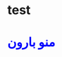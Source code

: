 # test
<!DOCTYPE html>
<html>
<head>
<title>
    گوززز
</title>
<body>
    

<h1 style="color: blue;">منو بارون</h1>


</body>

</head>







</html>
